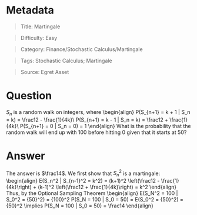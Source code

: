 # Metadata
> Title: Martingale

> Difficulty: Easy

> Category: Finance/Stochastic Calculus/Martingale

> Tags: Stochastic Calculus; Martingale

> Source: Egret Asset

# Question
${S_n}$ is a random walk on integers, where
\begin{align}
    P(S_{n+1} = k + 1 | S_n = k) = \frac12 - \frac{1}{4k}\\
    P(S_{n+1} = k - 1 | S_n = k) = \frac12 + \frac{1}{4k}\\
    P(S_{n+1} = 0 | S_n = 0) = 1
\end{align}
What is the probability that the random walk will end up with 100 before hitting 0 given that it starts at 50?

# Answer
The answer is $\frac14$. We first show that ${S_n^2}$ is a martingale:
\begin{align}
    E(S_n^2 | S_{n-1}^2 = k^2) = (k+1)^2 \left(\frac12 - \frac{1}{4k}\right) + (k-1)^2 \left(\frac12 + \frac{1}{4k}\right) = k^2
\end{align}
Thus, by the Optional Sampling Theorem
\begin{align}
    E(S_N^2 = 100 | S_0^2 = {50}^2) = {100}^2 P(S_N = 100 | S_0 = 50) = E(S_0^2 = {50}^2) = {50}^2 \implies P(S_N = 100 | S_0 = 50) = \frac14
\end{align}